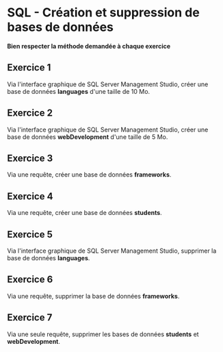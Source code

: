 # SQL - Création et suppression de bases de données

**Bien respecter la méthode demandée à chaque exercice**

## Exercice 1
Via l'interface graphique de SQL Server Management Studio, créer une base de données **languages** d'une taille de 10 Mo.

## Exercice 2
Via l'interface graphique de SQL Server Management Studio, créer une base de données **webDevelopment** d'une taille de 5 Mo.

## Exercice 3

Via une requête, créer une base de données **frameworks**.

## Exercice 4

Via une requête, créer une base de données **students**.

## Exercice 5

Via l'interface graphique de SQL Server Management Studio, supprimer la base de données **languages**.

## Exercice 6

Via une requête, supprimer la base de données **frameworks**.

## Exercice 7

Via une seule requête, supprimer les bases de données **students** et **webDevelopment**.
